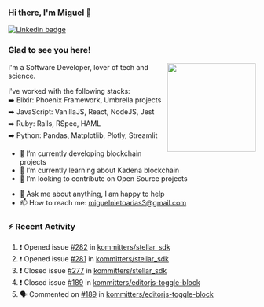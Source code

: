 ### Hi there, I'm Miguel 👋

<a href="https://linkedin.com/in/miguelnietoa/" target="_blank" rel="noopener noreferrer">
  <img src="https://img.shields.io/badge/-LinkedIn-0e76a8?style=flat-square&logo=Linkedin&logoColor=white" alt="Linkedin badge">
</a>
<!-- [![Website Badge](https://img.shields.io/badge/Website-3b5998?style=flat-square&logo=google-chrome&logoColor=white)](#notavailablenow#) 

<img src="https://i.imgur.com/tbrLrt5.gif" width=400 alt="Coding GIF" align="right"/>
-->


### Glad to see you here!
<a href="https://github.com/miguelnietoa"><img src="https://github-readme-stats-git-masterrstaa-rickstaa.vercel.app/api?username=miguelnietoa&show_icons=true&hide_border=true&count_private=true&include_all_commits=true&theme=tokyonight" height="180em" align="right"/></a>
I'm a Software Developer, lover of tech and science. 

I've worked with the following stacks:\
➡️ Elixir: Phoenix Framework, Umbrella projects\
➡️ JavaScript: VanillaJS, React, NodeJS, Jest\
➡️ Ruby: Rails, RSpec, HAML\
➡️ Python: Pandas, Matplotlib, Plotly, Streamlit

- 🔭 I’m currently developing blockchain projects
- 🌱 I’m currently learning about Kadena blockchain
- 👯 I’m looking to contribute on Open Source projects
<!-- 
- 😄 I just finished a Machine Learning course! 
- 🤔 I’m looking for help with ...
-->
- 💬 Ask me about anything, I am happy to help
- 📫 How to reach me: miguelnietoarias3@gmail.com


### ⚡ Recent Activity

<!--START_SECTION:activity-->
1. ❗️ Opened issue [#282](https://github.com/kommitters/stellar_sdk/issues/282) in [kommitters/stellar_sdk](https://github.com/kommitters/stellar_sdk)
2. ❗️ Opened issue [#281](https://github.com/kommitters/stellar_sdk/issues/281) in [kommitters/stellar_sdk](https://github.com/kommitters/stellar_sdk)
3. ❗️ Closed issue [#277](https://github.com/kommitters/stellar_sdk/issues/277) in [kommitters/stellar_sdk](https://github.com/kommitters/stellar_sdk)
4. ❗️ Closed issue [#189](https://github.com/kommitters/editorjs-toggle-block/issues/189) in [kommitters/editorjs-toggle-block](https://github.com/kommitters/editorjs-toggle-block)
5. 🗣 Commented on [#189](https://github.com/kommitters/editorjs-toggle-block/issues/189) in [kommitters/editorjs-toggle-block](https://github.com/kommitters/editorjs-toggle-block)
<!--END_SECTION:activity-->
